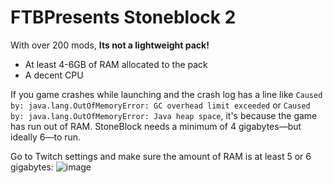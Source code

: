 # FTBPresents Stoneblock 2

With over 200 mods, **Its not a lightweight pack!**

* At least 4-6GB of RAM allocated to the pack
* A decent CPU

If you game crashes while launching and the crash log has a line like `Caused by: java.lang.OutOfMemoryError: GC overhead limit exceeded` or `Caused by: java.lang.OutOfMemoryError: Java heap space`, it's because the game has run out of RAM. StoneBlock needs a minimum of 4 gigabytes—but ideally 6—to run.

Go to Twitch settings and make sure the amount of RAM is at least 5 or 6 gigabytes:
![image](https://user-images.githubusercontent.com/3900951/49124859-f6cff580-f28b-11e8-94f9-cda34e3021e9.png)
